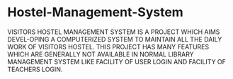 # Hostel-Management-System
VISITORS HOSTEL MANAGEMENT SYSTEM IS A PROJECT WHICH AIMS DEVEL-OPING A COMPUTERIZED SYSTEM TO MAINTAIN ALL THE DAILY WORK OF VISITORS HOSTEL. THIS PROJECT HAS MANY FEATURES WHICH ARE GENERALLY NOT AVAILABLE IN NORMAL LIBRARY MANAGEMENT SYSTEM LIKE FACILITY OF USER LOGIN AND FACILITY OF TEACHERS LOGIN.
